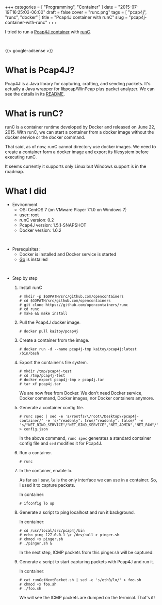 +++
categories = [ "Programming", "Container" ]
date = "2015-07-19T16:25:03-06:00"
draft = false
cover = "runc.png"
tags = [ "pcap4j", "runc", "docker" ]
title = "Pcap4J container with runC"
slug = "pcap4j-container-with-runc"
+++

I tried to run a [Pcap4J container](https://registry.hub.docker.com/u/kaitoy/pcap4j/) with [runC](https://runc.io/).

<br>

{{< google-adsense >}}

# What is Pcap4J?
Pcap4J is a Java library for capturing, crafting, and sending packets.
It's actually a Java wrapper for libpcap/WinPcap plus packet analyzer.
We can see the details in its [README](https://github.com/kaitoy/pcap4j).

# What is runC?
runC is a container runtime developed by Docker and released on June 22, 2015.
With runC, we can start a container from a docker image without the docker service or the docker command.

That said, as of now, runC cannot directory use docker images.
We need to create a container form a docker image and export its filesystem before executing runC.

It seems currently it supports only Linux but Windows support is in the roadmap.

# What I did
* Environment
    * OS: CentOS 7 (on VMware Player 7.1.0 on Windows 7)
    * user: root
    * runC version: 0.2
    * Pcap4J version: 1.5.1-SNAPSHOT
    * Docker version: 1.6.2

<br>

* Prerequisites:
    * Docker is installed and Docker service is started
    * [Go](https://golang.org/) is installed

<br>

* Step by step
    1. Install runC

        ```tch
        # mkdir -p $GOPATH/src/github.com/opencontainers
        # cd $GOPATH/src/github.com/opencontainers
        # git clone https://github.com/opencontainers/runc
        # cd runc
        # make && make install
        ```

    2. Pull the Pcap4J docker image.

        ```tch
        # docker pull kaitoy/pcap4j
        ```

    3. Create a container from the image.

        ```tch
        # docker run -d --name pcap4j-tmp kaitoy/pcap4j:latest /bin/bash
        ```

    4. Export the container's file system.

        ```tch
        # mkdir /tmp/pcap4j-test
        # cd /tmp/pcap4j-test
        # docker export pcap4j-tmp > pcap4j.tar
        # tar xf pcap4j.tar
        ```

        We are now free from Docker. We don't need Docker service, Docker command, Docker images, nor Docker containers anymore.

    5. Generate a container config file.

        ```tch
        # runc spec | sed -e 's/rootfs/\/root\/Desktop\/pcap4j-container/' -e 's/"readonly": true/"readonly": false/' -e 's/"NET_BIND_SERVICE"/"NET_BIND_SERVICE","NET_ADMIN","NET_RAW"/' > config.json
        ```

        In the above command, `runc spec` generates a standard container config file and `sed` modifies it for Pcap4J.

    6. Run a container.

        ```tch
        # runc
        ```

    7. In the container, enable lo.

        As far as I saw, `lo` is the only interface we can use in a container.
        So, I used it to capture packets.

        In container:
        ```tch
        # ifconfig lo up
        ```

    8. Generate a script to ping localhost and run it background.

        In container:
        ```tch
        # cd /usr/local/src/pcap4j/bin
        # echo ping 127.0.0.1 \> /dev/null > pinger.sh
        # chmod +x pinger.sh
        # ./pinger.sh &
        ```

        In the next step, ICMP packets from this pinger.sh will be captured.

    9. Generate a script to start capturing packets with Pcap4J and run it.

        In container:
        ```tch
        # cat runGetNextPacket.sh | sed -e 's/eth0/lo/' > foo.sh
        # chmod +x foo.sh
        # ./foo.sh
        ```

        We will see the ICMP packets are dumped on the terminal. That's it!
